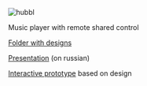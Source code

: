 ![hubbl](http://i.imgur.com/mXun4DR.png?1)

Music player with remote shared control

[Folder with designs](https://drive.google.com/folderview?id=0B3O32AMVlmiwYWZaY2I2WkJJRFU&usp=sharing)

[Presentation](https://www.icloud.com/keynote/000aQOtBlkVKxWJhcXk2Hn5gw#hubbl_presentation) (on russian)

[Interactive prototype](https://marvelapp.com/explore/390626/hubbl) based on design

